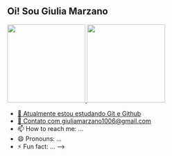 ## Oi! Sou Giulia Marzano

<div>
<a href="https://github.com/agussddp">
<img height="180em" src="https://github-readme-stats.vercel.app/api?username=agussddp&show_icons=true&theme=dracula&include_all_commits=true&count_private=true"/>
<img height="180em" src="https://github-readme-stats.vercel.app/api/top-langs/?username=agussddp&layout=compact&langs_count=0&theme=dracula"/>



- 🔭 Atualmente estou estudando Git e Github
- 💬 Contato com giuliamarzano1006@gmail.com
- 📫 How to reach me: ...
- 😄 Pronouns: ...
- ⚡ Fun fact: ...
-->
